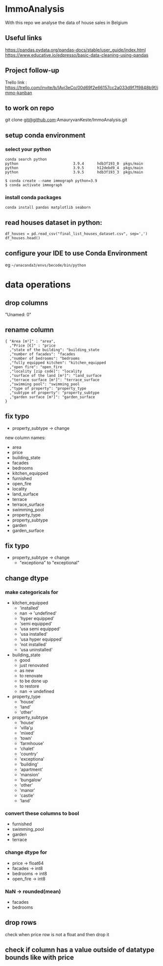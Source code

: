 # ImmoAnalysis
With this repo we analyse the data of house sales in Belgium

## Useful links
https://pandas.pydata.org/pandas-docs/stable/user_guide/index.html
https://www.educative.io/edpresso/basic-data-cleaning-using-pandas

## Project follow-up
Trello link : https://trello.com/invite/b/IAvi3eCo/00d69f2e66157cc2a033d9f7f9848b9f/immo-kanban

## to work on repo
git clone git@github.com:AmauryvanKeste/ImmoAnalysis.git

## setup conda environment
### select your python
```
conda search python
python                         3.9.4      hdb3f193_0  pkgs/main
python                         3.9.5      h12debd9_4  pkgs/main
python                         3.9.5      hdb3f193_3  pkgs/main
```
```
$ conda create --name immograph python=3.9
$ conda activate immograph
```
### install conda packages
```
conda install pandas matplotlib seaborn
```

## read houses dataset in python:<br/>
```
df_houses = pd.read_csv("final_list_houses_dataset.csv", sep=',')
df_houses.head()
```
## configure your IDE to use Conda Environment
eg `~/anaconda3/envs/becode/bin/python`


# data operations
## drop columns
"Unamed: 0"
## rename column
```
{ "Area [m²]" : "area",
  ,"Price [€]" : "price
  ,"state of the building": "building_state
  ,"number of facades": "facades
  ,"number of bedrooms": "bedrooms
  ,"fully equipped kitchen": "kitchen_equipped
  ,"open fire": "open_fire
  ,"locality [zip code]": "locality
  ,"surface of the land [m²]": "land_surface
  ,"terrace surface [m²]": "terrace_surface
  ,"swimming pool": "swimming_pool
  ,"type of property": "property_type
  ,"subtype of property": "property_subtype
  ,"garden surface [m²]": "garden_surface
}
```

## fix typo
* property_subtype -> change

new column names:
* area
* price
* building_state
* facades
* bedrooms
* kitchen_equipped
* furnished
* open_fire
* locality
* land_surface
* terrace
* terrace_surface
* swimming_pool
* property_type
* property_subtype
* garden
* garden_surface

## fix typo
* property_subtype -> change
  * "exceptiona" to "exceptional"
## change dtype
### make categoricals for
* kitchen_equipped
  * 'installed'
  * nan -> 'undefined'
  * 'hyper equipped'
  * 'semi equipped'
  * 'usa semi equipped'
  * 'usa installed' 
  * 'usa hyper equipped'
  * 'not installed'
  * 'usa uninstalled'
* building_state
  * good
  * just renovated
  * as new
  * to renovate
  * to be done up
  * to restore
  * nan -> undefined
* property_type
  * 'house'
  * 'land'
  * 'other'
* property_subtype
  * 'house'
  * 'villa'µ
  * 'mixed'
  * 'town'
  * 'farmhouse'
  * 'chalet'
  * 'country'
  * 'exceptiona'
  * 'building'
  * 'apartment'
  * 'mansion'
  * 'bungalow'
  * 'other'
  * 'manor'
  * 'castle'
  * 'land'

### convert these columns to bool
* furnished
* swimming_pool
* garden
* terrace

### change dtype for
* price -> float64
* facades -> int8
* bedrooms -> int8
* open_fire -> int8

### NaN -> rounded(mean)
* facades
* bedrooms

## drop rows
check when price row is not a float and then drop it

## check if column has a value outside of datatype bounds like with price

